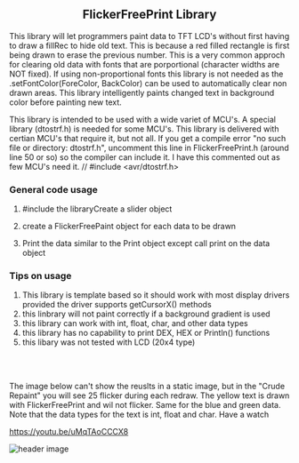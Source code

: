 <b><h2><center>FlickerFreePrint Library</center></h1></b>

This library will let programmers paint data to TFT LCD's without first having to draw a fillRec to hide old text. This is because a red filled rectangle is first being drawn to erase the previous number. This is a very common approch for clearing old data with fonts that are porportional (character widths are NOT fixed). If using non-proportional fonts this library is not needed as the .setFontColor(ForeColor, BackColor) can be used to automatically clear non drawn areas. This library intelligently paints changed text in background color before painting new text.

This library is intended to be used with a wide variet of MCU's. A special library (dtostrf.h) is needed for some MCU's. This library is delivered with certian MCU's that require it, but not all. If you get a compile error "no such file or directory: dtostrf.h", uncomment this line in FlickerFreePrint.h (around line 50 or so) so the compiler can include it. I have this commented out as few MCU's need it.
// #include <avr/dtostrf.h>


<b><h3>General code usage</b></h3> 

1. #include the libraryCreate a slider object

2. create a FlickerFreePaint object for each data to be drawn

3. Print the data similar to the Print object except call print on the data object

<b><h3>Tips on usage</b></h3> 

  1. This library is template based so it should work with most display drivers provided
  the driver supports getCursorX() methods
  2. this linbrary will not paint correctly if a background gradient is used
  3. this library can work with int, float, char, and other data types
  4. this library has no capability to print DEX, HEX or Println() functions
  5. this libary was not tested with LCD (20x4 type)
  
  <br>
<br>



The image below can't show the reuslts in a static image, but in the "Crude Repaint" you will see 25 flicker during each redraw. The yellow text is drawn with FlickerFreePrint and wil not flicker. Same for the blue and green data. Note that the data types for the text is int, float and char. Have a watch

https://youtu.be/uMqTAoCCCX8

![header image](https://raw.github.com/KrisKasprzak/FlickerFreePrint/master/FFPrint.jpg)
